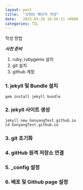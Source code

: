 ```yaml
---
layout: post
title:  "깃허브 페이지 작성"
date:   2025-03-26 16:56:11 +0900
categories: TIL
---
```


작성 방법

***사전 준비***
1. ruby, rubygems 설치
2. git 설치
3. github 계정

### 1. jekyll 및 Bundle 설치
```
gem install jekyll bundle
```

### 2. jekyll 사이트 생성
```
jekyll new GonyangTest.github.io
cd GonyangTest.github.io
```

### 3. git 초기화

### 4. gitHub 원격 저장소 연결

### 5. _config 설정

### 6. 배포 및 Github page 설정